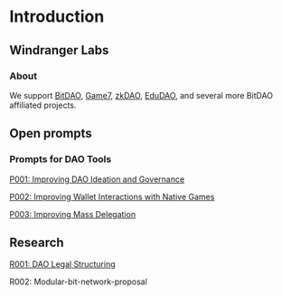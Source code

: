 # Introduction

## Windranger Labs

### About

We support [BitDAO](https://www.bitdao.io/), [Game7](https://game7.io/), [zkDAO](https://zkdao.io/), [EduDAO](https://edudao.io/), and several more BitDAO affiliated projects.

## Open prompts

### Prompts for DAO Tools

[P001: Improving DAO Ideation and Governance](/prompts/P001.md)

[P002: Improving Wallet Interactions with Native Games](/prompts/P002.md)

[P003: Improving Mass Delegation](/prompts/P003.md)

## Research

[R001: DAO Legal Structuring](/research/R001.md)

R002: Modular-bit-network-proposal
